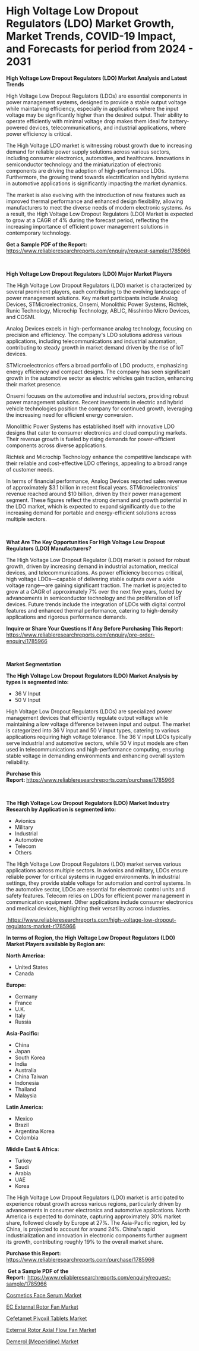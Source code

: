 <p><h1>High Voltage Low Dropout Regulators (LDO) Market Growth, Market Trends, COVID-19 Impact, and Forecasts for period from 2024 - 2031</h1></p><p><strong>High Voltage Low Dropout Regulators (LDO) Market Analysis and Latest Trends</strong></p>
<p><p>High Voltage Low Dropout Regulators (LDOs) are essential components in power management systems, designed to provide a stable output voltage while maintaining efficiency, especially in applications where the input voltage may be significantly higher than the desired output. Their ability to operate efficiently with minimal voltage drop makes them ideal for battery-powered devices, telecommunications, and industrial applications, where power efficiency is critical.</p><p>The High Voltage LDO market is witnessing robust growth due to increasing demand for reliable power supply solutions across various sectors, including consumer electronics, automotive, and healthcare. Innovations in semiconductor technology and the miniaturization of electronic components are driving the adoption of high-performance LDOs. Furthermore, the growing trend towards electrification and hybrid systems in automotive applications is significantly impacting the market dynamics.</p><p>The market is also evolving with the introduction of new features such as improved thermal performance and enhanced design flexibility, allowing manufacturers to meet the diverse needs of modern electronic systems. As a result, the High Voltage Low Dropout Regulators (LDO) Market is expected to grow at a CAGR of 4% during the forecast period, reflecting the increasing importance of efficient power management solutions in contemporary technology.</p></p>
<p><strong>Get a Sample PDF of the Report:&nbsp;</strong> <a href="https://www.reliableresearchreports.com/enquiry/request-sample/1785966?utm_campaign=6&utm_medium=2&utm_source=Github&utm_content=ia&utm_term=13102024&utm_id=high-voltage-low-dropout-regulators-ldo">https://www.reliableresearchreports.com/enquiry/request-sample/1785966</a></p>
<p>&nbsp;</p>
<p><strong>High Voltage Low Dropout Regulators (LDO) Major Market Players</strong></p>
<p><p>The High Voltage Low Dropout Regulators (LDO) market is characterized by several prominent players, each contributing to the evolving landscape of power management solutions. Key market participants include Analog Devices, STMicroelectronics, Onsemi, Monolithic Power Systems, Richtek, Runic Technology, Microchip Technology, ABLIC, Nisshinbo Micro Devices, and COSMI.</p><p>Analog Devices excels in high-performance analog technology, focusing on precision and efficiency. The company's LDO solutions address various applications, including telecommunications and industrial automation, contributing to steady growth in market demand driven by the rise of IoT devices.</p><p>STMicroelectronics offers a broad portfolio of LDO products, emphasizing energy efficiency and compact designs. The company has seen significant growth in the automotive sector as electric vehicles gain traction, enhancing their market presence.</p><p>Onsemi focuses on the automotive and industrial sectors, providing robust power management solutions. Recent investments in electric and hybrid vehicle technologies position the company for continued growth, leveraging the increasing need for efficient energy conversion.</p><p>Monolithic Power Systems has established itself with innovative LDO designs that cater to consumer electronics and cloud computing markets. Their revenue growth is fueled by rising demands for power-efficient components across diverse applications.</p><p>Richtek and Microchip Technology enhance the competitive landscape with their reliable and cost-effective LDO offerings, appealing to a broad range of customer needs.</p><p>In terms of financial performance, Analog Devices reported sales revenue of approximately $3.1 billion in recent fiscal years. STMicroelectronics' revenue reached around $10 billion, driven by their power management segment. These figures reflect the strong demand and growth potential in the LDO market, which is expected to expand significantly due to the increasing demand for portable and energy-efficient solutions across multiple sectors.</p></p>
<p>&nbsp;</p>
<p><strong>What Are The Key Opportunities For High Voltage Low Dropout Regulators (LDO) Manufacturers?</strong></p>
<p><p>The High Voltage Low Dropout Regulator (LDO) market is poised for robust growth, driven by increasing demand in industrial automation, medical devices, and telecommunications. As power efficiency becomes critical, high voltage LDOs—capable of delivering stable outputs over a wide voltage range—are gaining significant traction. The market is projected to grow at a CAGR of approximately 7% over the next five years, fueled by advancements in semiconductor technology and the proliferation of IoT devices. Future trends include the integration of LDOs with digital control features and enhanced thermal performance, catering to high-density applications and rigorous performance demands.</p></p>
<p><strong>Inquire or Share Your Questions If Any Before Purchasing This Report:</strong> <a href="https://www.reliableresearchreports.com/enquiry/pre-order-enquiry/1785966?utm_campaign=6&utm_medium=2&utm_source=Github&utm_content=ia&utm_term=13102024&utm_id=high-voltage-low-dropout-regulators-ldo">https://www.reliableresearchreports.com/enquiry/pre-order-enquiry/1785966</a></p>
<p>&nbsp;</p>
<p><strong>Market Segmentation</strong></p>
<p><strong>The High Voltage Low Dropout Regulators (LDO) Market Analysis by types is segmented into:</strong></p>
<p><ul><li>36 V Input</li><li>50 V Input</li></ul></p>
<p><p>High Voltage Low Dropout Regulators (LDOs) are specialized power management devices that efficiently regulate output voltage while maintaining a low voltage difference between input and output. The market is categorized into 36 V input and 50 V input types, catering to various applications requiring high voltage tolerance. The 36 V input LDOs typically serve industrial and automotive sectors, while 50 V input models are often used in telecommunications and high-performance computing, ensuring stable voltage in demanding environments and enhancing overall system reliability.</p></p>
<p><strong>Purchase this Report:&nbsp;</strong><a href="https://www.reliableresearchreports.com/purchase/1785966?utm_campaign=6&utm_medium=2&utm_source=Github&utm_content=ia&utm_term=13102024&utm_id=high-voltage-low-dropout-regulators-ldo">https://www.reliableresearchreports.com/purchase/1785966</a></p>
<p>&nbsp;</p>
<p><strong>The High Voltage Low Dropout Regulators (LDO) Market Industry Research by Application is segmented into:</strong></p>
<p><ul><li>Avionics</li><li>Military</li><li>Industrial</li><li>Automotive</li><li>Telecom</li><li>Others</li></ul></p>
<p><p>The High Voltage Low Dropout Regulators (LDO) market serves various applications across multiple sectors. In avionics and military, LDOs ensure reliable power for critical systems in rugged environments. In industrial settings, they provide stable voltage for automation and control systems. In the automotive sector, LDOs are essential for electronic control units and safety features. Telecom relies on LDOs for efficient power management in communication equipment. Other applications include consumer electronics and medical devices, highlighting their versatility across industries.</p></p>
<p><a href="https://www.reliableresearchreports.com/high-voltage-low-dropout-regulators-market-r1785966?utm_campaign=6&utm_medium=2&utm_source=Github&utm_content=ia&utm_term=13102024&utm_id=high-voltage-low-dropout-regulators-ldo">&nbsp;https://www.reliableresearchreports.com/high-voltage-low-dropout-regulators-market-r1785966</a></p>
<p><strong>In terms of Region, the High Voltage Low Dropout Regulators (LDO) Market Players available by Region are:</strong></p>
<p>
    <p> <strong> North America: </strong>
        <ul>
            <li>United States</li>
            <li>Canada</li>
        </ul>
        </p> 
    <p> <strong> Europe: </strong>
        <ul>
            <li>Germany</li>
            <li>France</li>
            <li>U.K.</li>
            <li>Italy</li>
            <li>Russia</li>
        </ul>
        </p> 
    <p> <strong> Asia-Pacific: </strong>
        <ul>
            <li>China</li>
            <li>Japan</li>
            <li>South Korea</li>
            <li>India</li>
            <li>Australia</li>
            <li>China Taiwan</li>
            <li>Indonesia</li>
            <li>Thailand</li>
            <li>Malaysia</li>
        </ul>
        </p> 
    <p> <strong> Latin America: </strong>
        <ul>
            <li>Mexico</li>
            <li>Brazil</li>
            <li>Argentina Korea</li>
            <li>Colombia</li>
        </ul>
        </p> 
    <p> <strong> Middle East & Africa: </strong>
        <ul>
            <li>Turkey</li>
            <li>Saudi</li>
            <li>Arabia</li>
            <li>UAE</li>
            <li>Korea</li>
        </ul>
    </p>
    </p>
<p><p>The High Voltage Low Dropout Regulators (LDO) market is anticipated to experience robust growth across various regions, particularly driven by advancements in consumer electronics and automotive applications. North America is expected to dominate, capturing approximately 30% market share, followed closely by Europe at 27%. The Asia-Pacific region, led by China, is projected to account for around 24%. China's rapid industrialization and innovation in electronic components further augment its growth, contributing roughly 19% to the overall market share.</p></p>
<p><strong>Purchase this Report: </strong><a href="https://www.reliableresearchreports.com/purchase/1785966?utm_campaign=6&utm_medium=2&utm_source=Github&utm_content=ia&utm_term=13102024&utm_id=high-voltage-low-dropout-regulators-ldo">https://www.reliableresearchreports.com/purchase/1785966</a></p>
<p>&nbsp;<strong>Get a Sample PDF of the Report:&nbsp;&nbsp;</strong><a href="https://www.reliableresearchreports.com/enquiry/request-sample/1785966?utm_campaign=6&utm_medium=2&utm_source=Github&utm_content=ia&utm_term=13102024&utm_id=high-voltage-low-dropout-regulators-ldo">https://www.reliableresearchreports.com/enquiry/request-sample/1785966</a></p>
<p><strong></strong></p>
<p><p><a href="https://www.linkedin.com/pulse/pulse-cosmetics-face-serum-rhythms-change-market-resonance-dlsne?utm_campaign=6&utm_medium=2&utm_source=Github&utm_content=ia&utm_term=13102024&utm_id=high-voltage-low-dropout-regulators-ldo">Cosmetics Face Serum Market</a></p><p><a href="https://github.com/malandranz3ggo/Market-Research-Report-List-1/blob/main/ec-external-rotor-fan-market.md?utm_campaign=6&utm_medium=2&utm_source=Github&utm_content=ia&utm_term=13102024&utm_id=high-voltage-low-dropout-regulators-ldo">EC External Rotor Fan Market</a></p><p><a href="https://www.linkedin.com/pulse/how-cefetamet-pivoxil-tablets-market-changing-from-2024-2031-gofvc?utm_campaign=6&utm_medium=2&utm_source=Github&utm_content=ia&utm_term=13102024&utm_id=high-voltage-low-dropout-regulators-ldo">Cefetamet Pivoxil Tablets Market</a></p><p><a href="https://github.com/gailasejs/Market-Research-Report-List-1/blob/main/external-rotor-axial-flow-fan-market.md?utm_campaign=6&utm_medium=2&utm_source=Github&utm_content=ia&utm_term=13102024&utm_id=high-voltage-low-dropout-regulators-ldo">External Rotor Axial Flow Fan Market</a></p><p><a href="https://www.linkedin.com/pulse/global-demerol-meperidine-market-size-share-analysis-product-qxclc?utm_campaign=6&utm_medium=2&utm_source=Github&utm_content=ia&utm_term=13102024&utm_id=high-voltage-low-dropout-regulators-ldo">Demerol (Meperidine) Market</a></p></p>